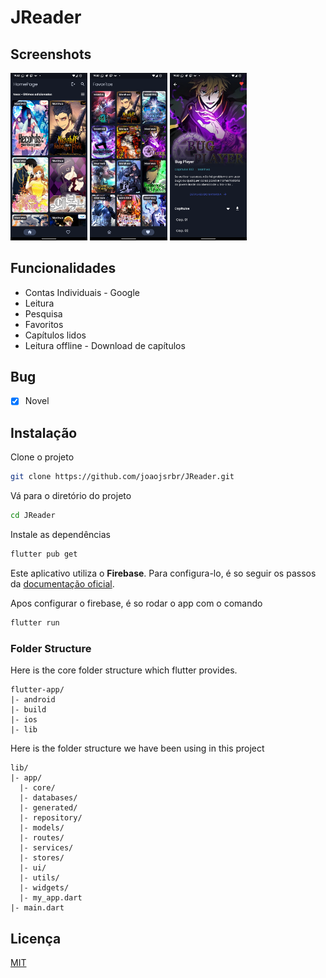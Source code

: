 # JReader


## Screenshots

<p>
  <img width="24.5%" src="./.github/Screenshot_01.png" />
  <img width="24.5%" src="./.github/Screenshot_02.png" />
  <img width="24.5%" src="./.github/Screenshot_03.png" />
</p>

## Funcionalidades

- Contas Individuais - Google
- Leitura
- Pesquisa
- Favoritos
- Capítulos lidos
- Leitura offline - Download de capítulos

## Bug

- [x] Novel

## Instalação

Clone o projeto

```bash
git clone https://github.com/joaojsrbr/JReader.git
```

Vá para o diretório do projeto

```bash
cd JReader
```

Instale as dependências

```bash
flutter pub get
```

Este aplicativo utiliza o **Firebase**. Para configura-lo, é so seguir os passos da [documentação oficial](https://firebase.google.com/docs/flutter/setup?hl=pt-br&platform=android).

Apos configurar o firebase, é so rodar o app com o comando

```bash
flutter run 
```

### Folder Structure
Here is the core folder structure which flutter provides.

```
flutter-app/
|- android
|- build
|- ios
|- lib
```

Here is the folder structure we have been using in this project

```
lib/
|- app/
  |- core/
  |- databases/
  |- generated/
  |- repository/
  |- models/
  |- routes/
  |- services/
  |- stores/
  |- ui/
  |- utils/
  |- widgets/
  |- my_app.dart
|- main.dart
```

## Licença

[MIT](./LICENSE)
